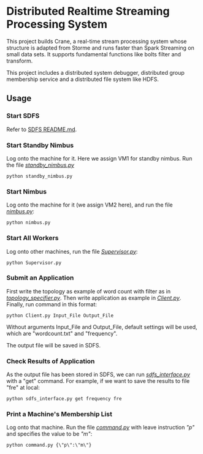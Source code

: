 # Distributed Realtime Streaming Processing System

This project builds Crane, a real-time stream processing system whose structure is adapted from Storme and runs faster than Spark Streaming on small data sets. It supports fundamental functions like bolts filter and transform. 

This project includes a distributed system debugger, distributed group membership service and a distributed file system like HDFS.

## Usage

### Start SDFS
Refer to [SDFS README.md](SDFS_README.md).

### Start Standby Nimbus
Log onto the machine for it. Here we assign VM1 for standby nimbus. Run the file [*standby_nimbus.py*](standby_nimbus.py)
```
python standby_nimbus.py
```

### Start Nimbus
Log onto the machine for it (we assign VM2 here), and run the file [*nimbus.py*](nimbus.py):
```
python nimbus.py
```

### Start All Workers
Log onto other machines, run the file [*Supervisor.py*](Supervisor.py):
```
python Supervisor.py
```

### Submit an Application
First write the topology as example of word count with filter as in [*topology_specifier.py*](topology_specifier.py). Then write application as example in [*Client.py*](Client.py). Finally, run command in this format:
```
python Client.py Input_File Output_File
```
Without arguments Input_File and Output_File, default settings will be used, which are "wordcount.txt" and "frequency".

The output file will be saved in SDFS.

### Check Results of Application
As the output file has been stored in SDFS, we can run [*sdfs_interface.py*](sdfs_interface.py) with a "get" command. For example, if we want to save the results to file "fre" at local:
```
python sdfs_interface.py get frequency fre
```

### Print a Machine's Membership List
Log onto that machine. Run the file  [*command.py*](command.py) with leave instruction *"p"* and specifies the value to be *"m"*:
```
python command.py {\"p\":\"m\"}
```
